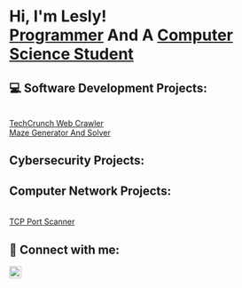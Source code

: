 <h1>Hi, I'm Lesly! <br/><a href="https://github.com/leslyvv">Programmer</a> And A <a 
                                                                                  href="https://www.linkedin.com/in/lesly-vargas-2400b8157/">Computer Science Student</a></h1>

<h2>💻 Software Development Projects:</h2>
<br/><a href="https://github.com/leslyvv/techcrunch-crawler"> TechCrunch Web Crawler</a>
<br/><a href="https://github.com/leslyvv/MazeGeneratorAndSolver"> Maze Generator And Solver</a></h2>
<h2> Cybersecurity Projects:</h2>
 
<h2> Computer Network Projects:</h2>
<br/><a href="https://github.com/leslyvv/ComputerNetworks/blob/main/portScanner.py"> TCP Port Scanner</a>
<h2> 🤳 Connect with me:</h2>


[<img align="left" alt="JoshMadakor | LinkedIn" width="22px" src="https://cdn.jsdelivr.net/npm/simple-icons@v3/icons/linkedin.svg" />][linkedin]

[linkedin]: https://linkedin.com/in/lesly-vargas-2400b8157/

